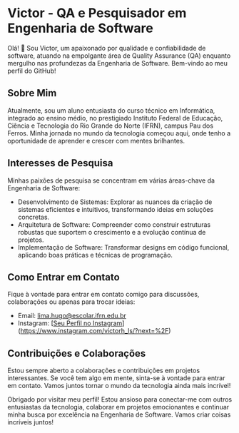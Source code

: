 # Victor - QA e Pesquisador em Engenharia de Software

Olá! 👋 Sou Victor, um apaixonado por qualidade e confiabilidade de software, atuando na empolgante área de Quality Assurance (QA) enquanto mergulho nas profundezas da Engenharia de Software. Bem-vindo ao meu perfil do GitHub!

## Sobre Mim

Atualmente, sou um aluno entusiasta do curso técnico em Informática, integrado ao ensino médio, no prestigiado Instituto Federal de Educação, Ciência e Tecnologia do Rio Grande do Norte (IFRN), campus Pau dos Ferros. Minha jornada no mundo da tecnologia começou aqui, onde tenho a oportunidade de aprender e crescer com mentes brilhantes.

## Interesses de Pesquisa

Minhas paixões de pesquisa se concentram em várias áreas-chave da Engenharia de Software:

- Desenvolvimento de Sistemas: Explorar as nuances da criação de sistemas eficientes e intuitivos, transformando ideias em soluções concretas.
- Arquitetura de Software: Compreender como construir estruturas robustas que suportem o crescimento e a evolução contínua de projetos.
- Implementação de Software: Transformar designs em código funcional, aplicando boas práticas e técnicas de programação.

## Como Entrar em Contato

Fique à vontade para entrar em contato comigo para discussões, colaborações ou apenas para trocar ideias:

- Email: lima.hugo@escolar.ifrn.edu.br
- Instagram: [[Seu Perfil no Instagram](https://www.instagram.com/victorh_ls/)](https://www.instagram.com/victorh_ls/?next=%2F)

## Contribuições e Colaborações

Estou sempre aberto a colaborações e contribuições em projetos interessantes. Se você tem algo em mente, sinta-se à vontade para entrar em contato. Vamos juntos tornar o mundo da tecnologia ainda mais incrível!


Obrigado por visitar meu perfil! Estou ansioso para conectar-me com outros entusiastas da tecnologia, colaborar em projetos emocionantes e continuar minha busca por excelência na Engenharia de Software. Vamos criar coisas incríveis juntos!
